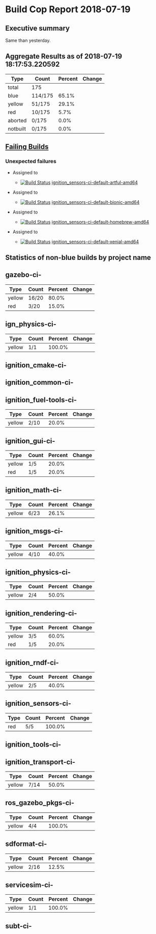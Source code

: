 # Build Cop Report 2018-07-19

## Executive summary

Same than yesterday. 

## Aggregate Results as of 2018-07-19 18:17:53.220592

| Type | Count | Percent | Change |
|--|--|--|--|
| total | 175 | |  |
| blue | 114/175 | 65.1% |  |
| yellow | 51/175 | 29.1% |  |
| red | 10/175 | 5.7% |  |
| aborted | 0/175 | 0.0% |  |
| notbuilt | 0/175 | 0.0% |  |

## [Failing Builds](https://build.osrfoundation.org/view/main/view/BuildCopFail/)


### Unexpected failures


* Assigned to

    * [![Build Status](https://build.osrfoundation.org/job/ignition_sensors-ci-default-artful-amd64//badge/icon)](https://build.osrfoundation.org/job/ignition_sensors-ci-default-artful-amd64/) [ignition_sensors-ci-default-artful-amd64](https://build.osrfoundation.org/job/ignition_sensors-ci-default-artful-amd64/)


* Assigned to

    * [![Build Status](https://build.osrfoundation.org/job/ignition_sensors-ci-default-bionic-amd64//badge/icon)](https://build.osrfoundation.org/job/ignition_sensors-ci-default-bionic-amd64/) [ignition_sensors-ci-default-bionic-amd64](https://build.osrfoundation.org/job/ignition_sensors-ci-default-bionic-amd64/)


* Assigned to

    * [![Build Status](https://build.osrfoundation.org/job/ignition_sensors-ci-default-homebrew-amd64//badge/icon)](https://build.osrfoundation.org/job/ignition_sensors-ci-default-homebrew-amd64/) [ignition_sensors-ci-default-homebrew-amd64](https://build.osrfoundation.org/job/ignition_sensors-ci-default-homebrew-amd64/)


* Assigned to

    * [![Build Status](https://build.osrfoundation.org/job/ignition_sensors-ci-default-xenial-amd64//badge/icon)](https://build.osrfoundation.org/job/ignition_sensors-ci-default-xenial-amd64/) [ignition_sensors-ci-default-xenial-amd64](https://build.osrfoundation.org/job/ignition_sensors-ci-default-xenial-amd64/)


## Statistics of non-blue builds by project name


## gazebo-ci-

| Type | Count | Percent | Change |
|--|--|--|--|
| yellow | 16/20 | 80.0% |  |
| red | 3/20 | 15.0% |  |

## ign_physics-ci-

| Type | Count | Percent | Change |
|--|--|--|--|
| yellow | 1/1 | 100.0% |  |

## ignition_cmake-ci-


## ignition_common-ci-


## ignition_fuel-tools-ci-

| Type | Count | Percent | Change |
|--|--|--|--|
| yellow | 2/10 | 20.0% |  |

## ignition_gui-ci-

| Type | Count | Percent | Change |
|--|--|--|--|
| yellow | 1/5 | 20.0% |  |
| red | 1/5 | 20.0% |  |

## ignition_math-ci-

| Type | Count | Percent | Change |
|--|--|--|--|
| yellow | 6/23 | 26.1% |  |

## ignition_msgs-ci-

| Type | Count | Percent | Change |
|--|--|--|--|
| yellow | 4/10 | 40.0% |  |

## ignition_physics-ci-

| Type | Count | Percent | Change |
|--|--|--|--|
| yellow | 2/4 | 50.0% |  |

## ignition_rendering-ci-

| Type | Count | Percent | Change |
|--|--|--|--|
| yellow | 3/5 | 60.0% |  |
| red | 1/5 | 20.0% |  |

## ignition_rndf-ci-

| Type | Count | Percent | Change |
|--|--|--|--|
| yellow | 2/5 | 40.0% |  |

## ignition_sensors-ci-

| Type | Count | Percent | Change |
|--|--|--|--|
| red | 5/5 | 100.0% |  |

## ignition_tools-ci-


## ignition_transport-ci-

| Type | Count | Percent | Change |
|--|--|--|--|
| yellow | 7/14 | 50.0% |  |

## ros_gazebo_pkgs-ci-

| Type | Count | Percent | Change |
|--|--|--|--|
| yellow | 4/4 | 100.0% |  |

## sdformat-ci-

| Type | Count | Percent | Change |
|--|--|--|--|
| yellow | 2/16 | 12.5% |  |

## servicesim-ci-

| Type | Count | Percent | Change |
|--|--|--|--|
| yellow | 1/1 | 100.0% |  |

## subt-ci-